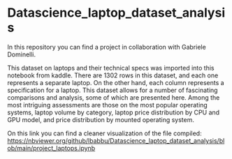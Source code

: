 # Datascience_laptop_dataset_analysis
In this repository you can find a project in collaboration with Gabriele Dominelli.

This dataset on laptops and their technical specs was imported into this notebook from kaddle. 
There are 1302 rows in this dataset, and each one represents a separate laptop. 
On the other hand, each column represents a specification for a laptop. 
This dataset allows for a number of fascinating comparisons and analysis, some of which are presented here.
Among the most intriguing assessments are those on the most popular operating systems, laptop volume by category, 
laptop price distribution by CPU and GPU model, and price distribution by mounted operating system.

On this link you can find a cleaner visualization of the file compiled:
https://nbviewer.org/github/lbabbu/Datascience_laptop_dataset_analysis/blob/main/project_laptops.ipynb
